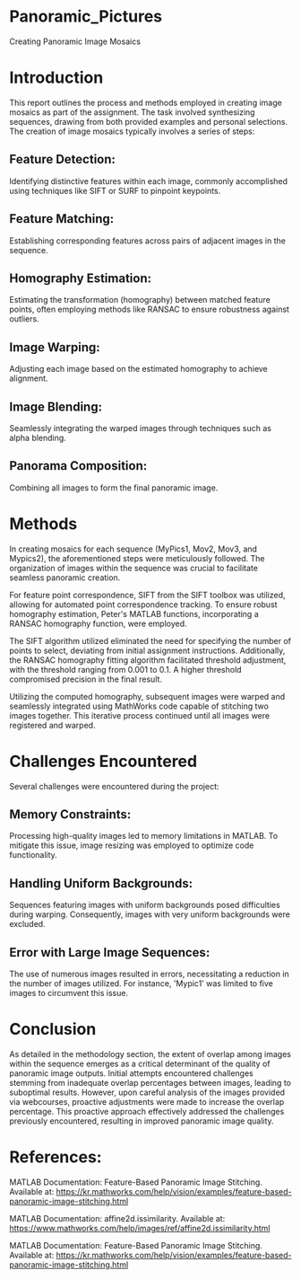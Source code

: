 # Panoramic_Pictures
Creating Panoramic Image Mosaics 

# Introduction
This report outlines the process and methods employed in creating image mosaics as part of the assignment. The task involved synthesizing sequences, drawing from both provided examples and personal selections. The creation of image mosaics typically involves a series of steps:

## Feature Detection: 
Identifying distinctive features within each image, commonly accomplished using techniques like SIFT or SURF to pinpoint keypoints.
## Feature Matching: 
Establishing corresponding features across pairs of adjacent images in the sequence.
## Homography Estimation: 
Estimating the transformation (homography) between matched feature points, often employing methods like RANSAC to ensure robustness against outliers.
## Image Warping: 
Adjusting each image based on the estimated homography to achieve alignment.
## Image Blending: 
Seamlessly integrating the warped images through techniques such as alpha blending.
## Panorama Composition: 
Combining all images to form the final panoramic image.
# Methods
In creating mosaics for each sequence (MyPics1, Mov2, Mov3, and Mypics2), the aforementioned steps were meticulously followed. The organization of images within the sequence was crucial to facilitate seamless panoramic creation.

For feature point correspondence, SIFT from the SIFT toolbox was utilized, allowing for automated point correspondence tracking. To ensure robust homography estimation, Peter's MATLAB functions, incorporating a RANSAC homography function, were employed.

The SIFT algorithm utilized eliminated the need for specifying the number of points to select, deviating from initial assignment instructions. Additionally, the RANSAC homography fitting algorithm facilitated threshold adjustment, with the threshold ranging from 0.001 to 0.1. A higher threshold compromised precision in the final result.

Utilizing the computed homography, subsequent images were warped and seamlessly integrated using MathWorks code capable of stitching two images together. This iterative process continued until all images were registered and warped.

# Challenges Encountered
Several challenges were encountered during the project:

## Memory Constraints: 
Processing high-quality images led to memory limitations in MATLAB. To mitigate this issue, image resizing was employed to optimize code functionality.
## Handling Uniform Backgrounds: 
Sequences featuring images with uniform backgrounds posed difficulties during warping. Consequently, images with very uniform backgrounds were excluded.
## Error with Large Image Sequences: 
The use of numerous images resulted in errors, necessitating a reduction in the number of images utilized. For instance, 'Mypic1' was limited to five images to circumvent this issue.

# Conclusion

As detailed in the methodology section, the extent of overlap among images within the sequence emerges as a critical determinant of the quality of panoramic image outputs. Initial attempts encountered challenges stemming from inadequate overlap percentages between images, leading to suboptimal results. However, upon careful analysis of the images provided via webcourses, proactive adjustments were made to increase the overlap percentage. This proactive approach effectively addressed the challenges previously encountered, resulting in improved panoramic image quality.

# References:

MATLAB Documentation: Feature-Based Panoramic Image Stitching. Available at: https://kr.mathworks.com/help/vision/examples/feature-based-panoramic-image-stitching.html

MATLAB Documentation: affine2d.issimilarity. Available at: https://www.mathworks.com/help/images/ref/affine2d.issimilarity.html

MATLAB Documentation: Feature-Based Panoramic Image Stitching. Available at: https://kr.mathworks.com/help/vision/examples/feature-based-panoramic-image-stitching.html



